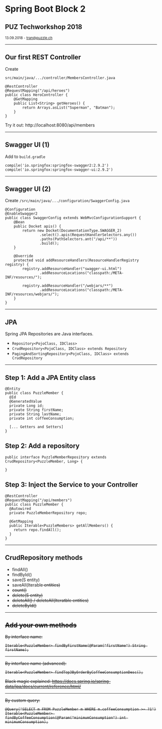 # Spring Boot Block 2

## PUZ Techworkshop 2018

<small>13.09.2018 - tran@puzzle.ch</small>

<!-- .slide: class="master01" -->

---

## Our first REST Controller

Create

`src/main/java/.../controller/MembersController.java`

```
@RestController
@RequestMapping("/api/heroes")
public class HeroController {
    @GetMapping
    public List<String> getHeroes() {
        return Arrays.asList("Superman", "Batman");
    }
}
```

Try it out:
http://localhost:8080/api/members

---

## Swagger UI (1)
Add to `build.gradle`

```
compile('io.springfox:springfox-swagger2:2.9.2')
compile('io.springfox:springfox-swagger-ui:2.9.2')
```

---

## Swagger UI (2)
Create `/src/main/java/.../configuration/SwaggerConfig.java`

```
@Configuration
@EnableSwagger2
public class SwaggerConfig extends WebMvcConfigurationSupport {
    @Bean
    public Docket apis() {
        return new Docket(DocumentationType.SWAGGER_2)
                .select().apis(RequestHandlerSelectors.any())
                .paths(PathSelectors.ant("/api/**"))
                .build();
    }

    @Override
    protected void addResourceHandlers(ResourceHandlerRegistry registry) {
        registry.addResourceHandler("swagger-ui.html")
                .addResourceLocations("classpath:/META-INF/resources/");

        registry.addResourceHandler("/webjars/**")
                .addResourceLocations("classpath:/META-INF/resources/webjars/");
    }
}
```

---

## JPA

<!-- .slide: class="master02 intro" -->

Spring JPA Repositories are Java interfaces.

* `Repository<PojoClass, IDClass>`
* `CrudRepository<PojoClass, IDClass> extends Repository`
* `PagingAndSortingRepository<PojoClass, IDClass> extends CrudRepository`

---

## Step 1: Add a JPA Entity class

```
@Entity
public class PuzzleMember {
  @Id
  @GeneratedValue
  private Long id;
  private String firstName;
  private String lastName;
  private int coffeeConsumption;

  [... Getters and Setters]
}
```

## Step 2: Add a repository

```
public interface PuzzleMemberRepository extends CrudRepository<PuzzleMember, Long> {

}
```

## Step 3: Inject the Service to your Controller

```
@RestController
@RequestMapping("/api/members")
public class PuzzleMember {
  @Autowired
  private PuzzleMemberRepository repo;

  @GetMapping
  public Iterable<PuzzleMembers> getAllMembers() {
    return repo.findAll();
  }
}
```

---

## CrudRepository methods

* findAll()
* findById()
* save(S entity)
* saveAll(Iterable<S> entities)
* count()
* delete(S entity)
* deleteAll() / deleteAll(Iteratble<S> entities)
* deleteById()

---

## Add your own methods

By interface name:

```
Iterable<PuzzleMember> findByFirstName(@Param("firstName") String firstName);
```

----

By interface name (advanced):
```
Iterable<PuzzleMember> findTop3ByOrderByCoffeeConsumptionDesc();
```

Black magic explained: https://docs.spring.io/spring-data/jpa/docs/current/reference/html/

----

By custom query:

```
@Query("SELECT m FROM PuzzleMember m WHERE m.coffeeConsumption >= ?1")
Iterable<PuzzleMember> findByCoffeeConsumption(@Param("minimumConsumption") int minimumConsumption);
```